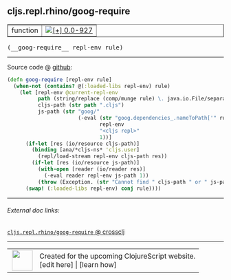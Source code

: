 ## cljs.repl.rhino/goog-require



 <table border="1">
<tr>
<td>function</td>
<td><a href="https://github.com/cljsinfo/cljs-api-docs/tree/0.0-927"><img valign="middle" alt="[+] 0.0-927" title="Added in 0.0-927" src="https://img.shields.io/badge/+-0.0--927-lightgrey.svg"></a> </td>
</tr>
</table>


 <samp>
(__goog-require__ repl-env rule)<br>
</samp>

---







Source code @ [github](https://github.com/clojure/clojurescript/blob/r2280/src/clj/cljs/repl/rhino.clj#L67-L84):

```clj
(defn goog-require [repl-env rule]
  (when-not (contains? @(:loaded-libs repl-env) rule)
    (let [repl-env @current-repl-env
          path (string/replace (comp/munge rule) \. java.io.File/separatorChar)
          cljs-path (str path ".cljs")
          js-path (str "goog/"
                       (-eval (str "goog.dependencies_.nameToPath['" rule "']")
                              repl-env
                              "<cljs repl>"
                              1))]
      (if-let [res (io/resource cljs-path)]
        (binding [ana/*cljs-ns* 'cljs.user]
          (repl/load-stream repl-env cljs-path res))
        (if-let [res (io/resource js-path)]
          (with-open [reader (io/reader res)]
            (-eval reader repl-env js-path 1))
          (throw (Exception. (str "Cannot find " cljs-path " or " js-path " in classpath")))))
      (swap! (:loaded-libs repl-env) conj rule))))
```

<!--
Repo - tag - source tree - lines:

 <pre>
clojurescript @ r2280
└── src
    └── clj
        └── cljs
            └── repl
                └── <ins>[rhino.clj:67-84](https://github.com/clojure/clojurescript/blob/r2280/src/clj/cljs/repl/rhino.clj#L67-L84)</ins>
</pre>

-->

---



###### External doc links:

[`cljs.repl.rhino/goog-require` @ crossclj](http://crossclj.info/fun/cljs.repl.rhino/goog-require.html)<br>

---

 <table>
<tr><td>
<img valign="middle" align="right" width="48px" src="http://i.imgur.com/Hi20huC.png">
</td><td>
Created for the upcoming ClojureScript website.<br>
[edit here] | [learn how]
</td></tr></table>

[edit here]:https://github.com/cljsinfo/cljs-api-docs/blob/master/cljsdoc/cljs.repl.rhino/goog-require.cljsdoc
[learn how]:https://github.com/cljsinfo/cljs-api-docs/wiki/cljsdoc-files

<!--

This information was too distracting to show to readers, but I'll leave it
commented here since it is helpful to:

- pretty-print the data used to generate this document
- and show how to retrieve that data



The API data for this symbol:

```clj
{:ns "cljs.repl.rhino",
 :name "goog-require",
 :type "function",
 :signature ["[repl-env rule]"],
 :source {:code "(defn goog-require [repl-env rule]\n  (when-not (contains? @(:loaded-libs repl-env) rule)\n    (let [repl-env @current-repl-env\n          path (string/replace (comp/munge rule) \\. java.io.File/separatorChar)\n          cljs-path (str path \".cljs\")\n          js-path (str \"goog/\"\n                       (-eval (str \"goog.dependencies_.nameToPath['\" rule \"']\")\n                              repl-env\n                              \"<cljs repl>\"\n                              1))]\n      (if-let [res (io/resource cljs-path)]\n        (binding [ana/*cljs-ns* 'cljs.user]\n          (repl/load-stream repl-env cljs-path res))\n        (if-let [res (io/resource js-path)]\n          (with-open [reader (io/reader res)]\n            (-eval reader repl-env js-path 1))\n          (throw (Exception. (str \"Cannot find \" cljs-path \" or \" js-path \" in classpath\")))))\n      (swap! (:loaded-libs repl-env) conj rule))))",
          :title "Source code",
          :repo "clojurescript",
          :tag "r2280",
          :filename "src/clj/cljs/repl/rhino.clj",
          :lines [67 84]},
 :full-name "cljs.repl.rhino/goog-require",
 :full-name-encode "cljs.repl.rhino/goog-require",
 :history [["+" "0.0-927"]]}

```

Retrieve the API data for this symbol:

```clj
;; from Clojure REPL
(require '[clojure.edn :as edn])
(-> (slurp "https://raw.githubusercontent.com/cljsinfo/cljs-api-docs/catalog/cljs-api.edn")
    (edn/read-string)
    (get-in [:symbols "cljs.repl.rhino/goog-require"]))
```

-->
